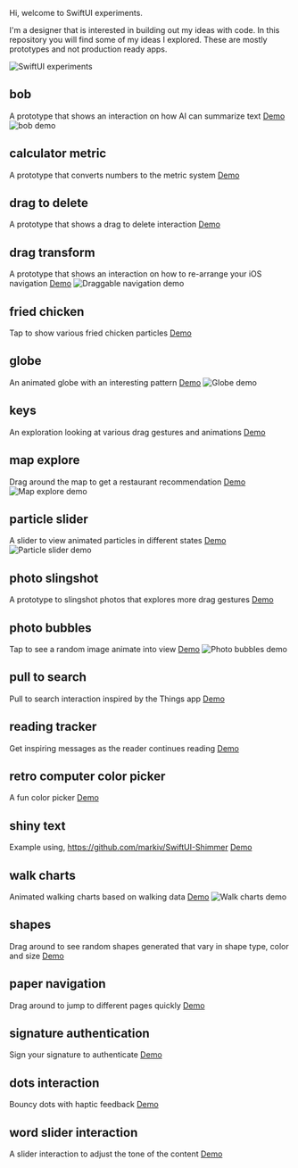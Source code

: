 Hi, welcome to SwiftUI experiments.

I'm a designer that is interested in building out my ideas with code. In this repository you will find some of my ideas I explored. These are mostly prototypes and not production ready apps.

![SwiftUI experiments](https://github.com/mikelikesdesign/SwiftUI-experiments/blob/main/demos.gif?raw=true)

## bob
A prototype that shows an interaction on how AI can summarize text
[Demo](https://x.com/mikelikesdesign/status/1790373946870895067)
![bob demo](https://github.com/mikelikesdesign/SwiftUI-experiments/blob/main/bob/bob.gif?raw=true)

## calculator metric
A prototype that converts numbers to the metric system
[Demo](https://posts.cv/mikelee/5wcdGx5M7wjGXZFCpzFp)

## drag to delete
A prototype that shows a drag to delete interaction
[Demo](https://x.com/mikelikesdesign/status/1794609990566826369)

## drag transform
A prototype that shows an interaction on how to re-arrange your iOS navigation
[Demo](https://x.com/mikelikesdesign/status/1737868104884273329)
![Draggable navigation demo](https://github.com/mikelikesdesign/SwiftUI-experiments/blob/main/drag%20transform/draggable%20navigation.gif?raw=true)

## fried chicken
Tap to show various fried chicken particles
[Demo](https://posts.cv/mikelee/Zbk1AqdTY64tupTyxkkH)

## globe
An animated globe with an interesting pattern
[Demo](https://x.com/mikelikesdesign/status/1735257785926050202)
![Globe demo](https://github.com/mikelikesdesign/SwiftUI-experiments/blob/main/globe/globe.gif?raw=true)

## keys
An exploration looking at various drag gestures and animations
[Demo](https://x.com/mikelikesdesign/status/1804383891471401380)

## map explore
Drag around the map to get a restaurant recommendation
[Demo](https://x.com/mikelikesdesign/status/1813480924589486255)
![Map explore demo](https://github.com/mikelikesdesign/SwiftUI-experiments/blob/main/map%20explore/map%20demo.gif?raw=true)

## particle slider
A slider to view animated particles in different states
[Demo](https://x.com/mikelikesdesign/status/1831141602242531824)
![Particle slider demo](https://github.com/mikelikesdesign/SwiftUI-experiments/blob/main/particle%20slider/particle%20slider.gif?raw=true)

## photo slingshot
A prototype to slingshot photos that explores more drag gestures
[Demo](https://posts.cv/mikelee/AlZcqGGmkCNKvWcVcbO7)

## photo bubbles
Tap to see a random image animate into view
[Demo](https://x.com/mikelikesdesign/status/1832345443390648659)
![Photo bubbles demo](https://github.com/mikelikesdesign/SwiftUI-experiments/blob/main/photo%20bubbles/photo%20bubbles.gif?raw=true)

## pull to search
Pull to search interaction inspired by the Things app
[Demo](https://x.com/mikelikesdesign/status/1798157087203311927)

## reading tracker
Get inspiring messages as the reader continues reading
[Demo](https://x.com/mikelikesdesign/status/1788135346750017682)

## retro computer color picker
A fun color picker
[Demo](https://x.com/mikelikesdesign/status/1734069130213630021)

## shiny text
Example using, https://github.com/markiv/SwiftUI-Shimmer
[Demo](https://x.com/mikelikesdesign/status/1797067265172750392)

## walk charts
Animated walking charts based on walking data
[Demo](https://x.com/mikelikesdesign/status/1829848663675547771)
![Walk charts demo](https://github.com/mikelikesdesign/SwiftUI-experiments/blob/main/walk%20charts/walk%20charts%20demo.gif?raw=true)

## shapes
Drag around to see random shapes generated that vary in shape type, color and size
[Demo](https://x.com/mikelikesdesign/status/1834208983193976976)

## paper navigation
Drag around to jump to different pages quickly
[Demo](https://x.com/mikelikesdesign/status/1834568721177731268)

## signature authentication
Sign your signature to authenticate
[Demo](https://x.com/mikelikesdesign/status/1844911279141683316)

## dots interaction
Bouncy dots with haptic feedback
[Demo](https://x.com/mikelikesdesign/status/1850386083202396554)

## word slider interaction
A slider interaction to adjust the tone of the content
[Demo](https://x.com/mikelikesdesign/status/1855043920109223998)
